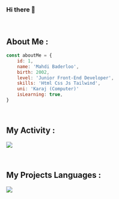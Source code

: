 ### **Hi there** 👋
<br>

## About Me :

```javascript
const aboutMe = {
    id: 1,
    name: 'Mahdi Baderloo',
    birth: 2002,
    level: 'Junior Front-End Developer',
    skills: 'Html Css Js Tailwind',
    uni: 'Karaj (Computer)'
    isLearning: true,
}
```
<br>

## My Activity :
![](https://github-readme-stats.vercel.app/api?username=mahdibaderloo&show_icons=true&theme=tokyonight)

<br>

## My Projects Languages :
![](https://github-readme-stats.vercel.app/api/top-langs/?username=mahdibaderloo&size_weight=0.5&count_weight=0.5)
